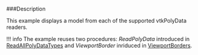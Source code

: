 ###Description

This example displays a model from each of the supported vtkPolyData readers.

!!! info
    The example reuses two procedures: *ReadPolyData* introduced in [ReadAllPolyDataTypes](/Cxx/IO/ReadAllPolyDataTypes) and *ViewportBorder* inriduced in [ViewportBorders](/Cxx/Utilities/ViewportBorders).

